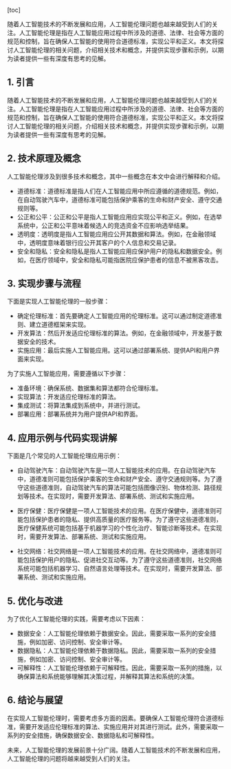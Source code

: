 
[toc]                    
                
                
随着人工智能技术的不断发展和应用，人工智能伦理问题也越来越受到人们的关注。人工智能伦理是指在人工智能应用过程中所涉及的道德、法律、社会等方面的规范和控制，旨在确保人工智能的使用符合道德标准，实现公平和正义。本文将探讨人工智能伦理的相关问题，介绍相关技术和概念，并提供实现步骤和示例，以期为读者提供一些有深度有思考的见解。

## 1. 引言

随着人工智能技术的不断发展和应用，人工智能伦理问题也越来越受到人们的关注。人工智能伦理是指在人工智能应用过程中所涉及的道德、法律、社会等方面的规范和控制，旨在确保人工智能的使用符合道德标准，实现公平和正义。本文将探讨人工智能伦理的相关问题，介绍相关技术和概念，并提供实现步骤和示例，以期为读者提供一些有深度有思考的见解。

## 2. 技术原理及概念

人工智能伦理涉及到很多技术和概念，其中一些概念在本文中会进行解释和介绍。

- 道德标准：道德标准是指人们在人工智能应用中所应遵循的道德规范。例如，在自动驾驶汽车中，道德标准可能包括保护乘客的生命和财产安全、遵守交通规则等。
- 公正和公平：公正和公平是指人工智能应用应实现公平和正义。例如，在选举系统中，公正和公平意味着候选人的竞选资金不应影响选举结果。
- 透明度：透明度是指人工智能应用应公开其数据和算法。例如，在金融领域中，透明度意味着银行应公开其客户的个人信息和交易记录。
- 安全和隐私：安全和隐私是指人工智能应用应保护用户的隐私和数据安全。例如，在医疗领域中，安全和隐私可能指医院应保护患者的信息不被黑客攻击。

## 3. 实现步骤与流程

下面是实现人工智能伦理的一般步骤：

- 确定伦理标准：首先要确定人工智能应用的伦理标准。这可以通过制定道德准则、建立道德框架来实现。
- 开发算法：然后开发适应伦理标准的算法。例如，在金融领域中，开发基于数据安全的技术。
- 实施应用：最后实施人工智能应用。这可以通过部署系统、提供API和用户界面来实现。

为了实施人工智能应用，需要遵循以下步骤：

- 准备环境：确保系统、数据集和算法都符合伦理标准。
- 实现算法：开发适应伦理标准的算法。
- 集成测试：将算法集成到系统中，并进行测试。
- 部署应用：部署系统并为用户提供API和界面。

## 4. 应用示例与代码实现讲解

下面是几个常见的人工智能伦理应用示例：

- 自动驾驶汽车：自动驾驶汽车是一项人工智能技术的应用。在自动驾驶汽车中，道德准则可能包括保护乘客的生命和财产安全、遵守交通规则等。为了遵守这些道德准则，自动驾驶汽车的算法可能包括图像识别、物体检测、路径规划等技术。在实现时，需要开发算法、部署系统、测试和实施应用。

- 医疗保健：医疗保健是一项人工智能技术的应用。在医疗保健中，道德准则可能包括保护患者的隐私、提供高质量的医疗服务等。为了遵守这些道德准则，医疗保健系统可能包括基于机器学习的个性化治疗、智能诊断等技术。在实现时，需要开发算法、部署系统、测试和实施应用。

- 社交网络：社交网络是一项人工智能技术的应用。在社交网络中，道德准则可能包括保护用户的隐私、促进社交互动等。为了遵守这些道德准则，社交网络系统可能包括机器学习、自然语言处理等技术。在实现时，需要开发算法、部署系统、测试和实施应用。

## 5. 优化与改进

为了优化人工智能伦理的实践，需要考虑以下因素：

- 数据安全：人工智能伦理依赖于数据安全。因此，需要采取一系列的安全措施，例如加密、访问控制、安全审计等。
- 数据隐私：人工智能伦理依赖于数据隐私。因此，需要采取一系列的安全措施，例如加密、访问控制、安全审计等。
- 可解释性：人工智能伦理依赖于可解释性。因此，需要采取一系列的措施，以确保算法和系统能够理解其决策过程，并解释其算法和系统的决策。

## 6. 结论与展望

在实现人工智能伦理时，需要考虑多方面的因素。要确保人工智能伦理符合道德标准，需要开发适应伦理标准的算法、实施应用并对其进行测试。此外，需要采取一系列的安全措施，确保数据安全、数据隐私和可解释性。

未来，人工智能伦理的发展前景十分广阔。随着人工智能技术的不断发展和应用，人工智能伦理的问题将越来越受到人们的关注。


